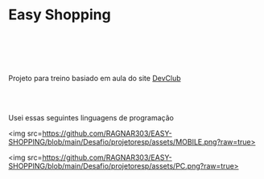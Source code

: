 <h1>Easy Shopping</h1>
<br>
<br>
<br>
<br>
<p>Projeto para treino basiado em aula do site <a href="https://aulas.devclub.com.br/m/courses">DevClub</a></p>
<br>
<br>
<p>Usei essas seguintes linguagens de programação</p>

<img src=https://github.com/RAGNAR303/EASY-SHOPPING/blob/main/Desafio/projetoresp/assets/MOBILE.png?raw=true>

<img src=https://github.com/RAGNAR303/EASY-SHOPPING/blob/main/Desafio/projetoresp/assets/PC.png?raw=true>
